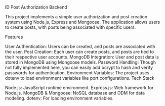ID Post Authorization Backend

This project implements a simple user authorization and post creation system using Node.js, Express and Mongoose. The application allows users to create posts, with posts being associated with specific users.

Features

User Authentication: Users can be created, and posts are associated with the user.
Post Creation: Each user can create posts, and posts are tied to their respective user accounts.
MongoDB Integration: User and post data is stored in MongoDB using Mongoose models.
Password Handling: Though not fully implemented here, you can easily add bcrypt to hash and verify passwords for authentication.
Environment Variables: The project uses dotenv to load environment variables like port configurations.
Tech Stack

Node.js: JavaScript runtime environment.
Express.js: Web framework for Node.js.
MongoDB & Mongoose: NoSQL database and ODM for data modeling.
dotenv: For loading environment variables.

